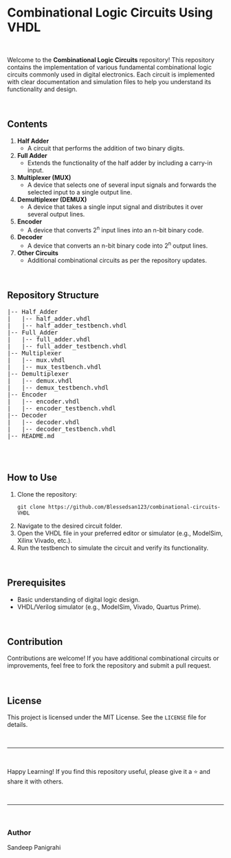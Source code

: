  <h1>Combinational Logic Circuits Using VHDL</h1><br>
 <p>Welcome to the <strong>Combinational Logic Circuits</strong> repository! This repository contains the implementation of various fundamental combinational logic circuits commonly used in digital electronics. Each circuit is implemented with clear documentation and simulation files to help you understand its functionality and design.</p>
 <br>
  <h2>Contents</h2>
    <ol>
        <li><strong>Half Adder</strong>
            <ul>
                <li>A circuit that performs the addition of two binary digits.</li>
            </ul>
        </li>
        <li><strong>Full Adder</strong>
            <ul>
                <li>Extends the functionality of the half adder by including a carry-in input.</li>
            </ul>
        </li>
        <li><strong>Multiplexer (MUX)</strong>
            <ul>
                <li>A device that selects one of several input signals and forwards the selected input to a single output line.</li>
            </ul>
        </li>
        <li><strong>Demultiplexer (DEMUX)</strong>
            <ul>
                <li>A device that takes a single input signal and distributes it over several output lines.</li>
            </ul>
        </li>
        <li><strong>Encoder</strong>
            <ul>
                <li>A device that converts 2<sup>n</sup> input lines into an n-bit binary code.</li>
            </ul>
        </li>
        <li><strong>Decoder</strong>
            <ul>
                <li>A device that converts an n-bit binary code into 2<sup>n</sup> output lines.</li>
            </ul>
        </li>
        <li><strong>Other Circuits</strong>
            <ul>
                <li>Additional combinational circuits as per the repository updates.</li>
            </ul>
        </li>
    </ol>
    <br>
     <h2>Repository Structure</h2>
     <pre>
|-- Half_Adder
|   |-- half_adder.vhdl
|   |-- half_adder_testbench.vhdl
|-- Full_Adder
|   |-- full_adder.vhdl
|   |-- full_adder_testbench.vhdl
|-- Multiplexer
|   |-- mux.vhdl
|   |-- mux_testbench.vhdl
|-- Demultiplexer
|   |-- demux.vhdl
|   |-- demux_testbench.vhdl
|-- Encoder
|   |-- encoder.vhdl
|   |-- encoder_testbench.vhdl
|-- Decoder
|   |-- decoder.vhdl
|   |-- decoder_testbench.vhdl
|-- README.md
    </pre>
<br>
<h2>How to Use</h2>
    <ol>
        <li>Clone the repository:
            <pre><code>git clone https://github.com/Blessedsan123/combinational-circuits-VHDL</code></pre>
        </li>
        <li>Navigate to the desired circuit folder.</li>
        <li>Open the VHDL file in your preferred editor or simulator (e.g., ModelSim, Xilinx Vivado, etc.).</li>
        <li>Run the testbench to simulate the circuit and verify its functionality.</li>
    </ol>
    <br>
    <h2>Prerequisites</h2>
    <ul>
        <li>Basic understanding of digital logic design.</li>
        <li>VHDL/Verilog simulator (e.g., ModelSim, Vivado, Quartus Prime).</li>
    </ul>
<br>
    <h2>Contribution</h2>
    <p>Contributions are welcome! If you have additional combinational circuits or improvements, feel free to fork the repository and submit a pull request.</p>
<br>
    <h2>License</h2>
    <p>This project is licensed under the MIT License. See the <code>LICENSE</code> file for details.</p>
<br>
    <hr>
    <br>
    <p>Happy Learning! If you find this repository useful, please give it a ⭐ and share it with others.</p>
<br>
    <hr>
<br>
    <h3>Author</h3>
    <p>Sandeep Panigrahi</p>
